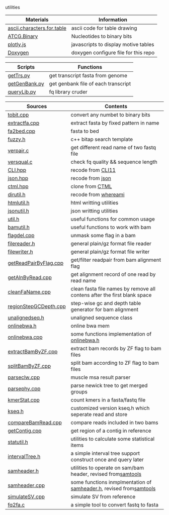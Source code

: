 utilities

|Materials|Information
|---------|-----------
|[ascii.characters.for.table](./ascii.characters.for.table)|ascii code for table drawing
|[ATCG.Binary](./ATCG.Binary)|Nucleotides to binary bits
|[plotly.js](./plotly.js)|javascripts to display motive tables
|[Doxygen](./Doxygen)|doxygen configure file for this repo

|Scripts|Functions
|-------|---------
|[getTrs.py](./getTrs.py)|get transcript fasta from genome
|[getGenBank.py](./getGenBank.py)|get genbank file of each transcript
|[queryLib.py](./queryLib.py)|fq library cruder|  

|Sources|Contents
|----|-----------
|[tobit.cpp](./tobit.cpp)|convert any numbet to binary bits
|[extractfa.cpp](./extractfa.cpp)|extract fasta by fixed pattern in name
|[fa2bed.cpp](./fa2bed.cpp)|fasta to bed
|[fuzzy.h](./fuzzy.h)|c++ bitap search template
|[verpair.c](./verpair.c)|get different read name of two fastq file
|[versqual.c](./versqual.c)|check fq quality && sequence length
|[CLI.hpp](./CLI.hpp)|recode from [CLI11](https://github.com/CLIUtils/CLI11)
|[json.hpp](./json.hpp)|recode from [json](https://github.com/nlohmann/json)
|[ctml.hpp](./ctml.hpp)|clone from [CTML](https://github.com/tinfoilboy/CTML)
|[dirutil.h](./dirutil.h)|recode from [whereami](https://github.com/gpakosz/whereami)
|[htmlutil.h](./htmlutil.h)|html writting utilities
|[jsonutil.h](./jsonutil.h)|json writting utilities
|[util.h](./util.h)|useful functions for common usage
|[bamutil.h](./bamutil.h)|useful functions to work with bam
|[flagdel.cpp](./flagdel.cpp)|unmask some flag in a bam
|[filereader.h](./filereader.h)|general plain/gz format file reader
|[filewriter.h](./filewriter.h)|general plain/gz format file writer
|[getReadPairByFlag.cpp](./getReadPairByFlag.cpp)|get/filter readpair from bam alignment flag
|[getAlnByRead.cpp](./getAlnByRead.cpp)|get alignment record of one read by read name
|[cleanFaName.cpp](./cleanFaName.cpp)|clean fasta file names by remove all contens after the first blank space
|[regionStepGCDepth.cpp](./regionStepGCDepth/regionStepGCDepth.cpp)|step-wise gc and depth table generator for bam alignment
|[unalignedseq.h](./unalignedseq.h)|unaligned sequence class 
|[onlinebwa.h](./onlinebwa.h)|online bwa mem
|[onlinebwa.cpp](./onlinebwa.cpp)|some functions implementation of [onlinebwa.h](./onlinebwa.h)
|[extractBamByZF.cpp](./extractBamByZF.cpp)|extract bam records by ZF flag to bam files
|[splitBamByZF.cpp](./splitBamByZF.cpp)|split bam according to ZF flag to bam files
|[parseclw.cpp](./parseclw.cpp)|muscle msa result parser
|[parsephy.cpp](./parsephy.cpp)|parse newick tree to get merged groups
|[kmerStat.cpp](./kmerStat.cpp)|count kmers in a fasta/fastq file
|[kseq.h](./kseq.h)|customized version kseq.h which seperate read and store
|[compareBamRead.cpp](./compareBamRead.cpp)|compare reads included in two bams
|[getContig.cpp](./getContig.cpp)|get region of a contig in reference
|[statutil.h](./statutil.h)|utilities to calculate some statistical items
|[intervalTree.h](./intervalTree.h)|a simple interval tree support construct once and query later
|[samheader.h](./samheader.h)|utilities to operate on sam/bam header, revised from[samtools](https://github.com/samtools/samtools)
|[samheader.cpp](./samheader.cpp)|some functions inmplmentation of [samheader.h](./samheader.h), revised from[samtools](https://github.com/samtools/samtools)
|[simulateSV.cpp](./simulateSV.cpp)|simulate SV from reference
|[fq2fa.c](./fq2fa.c)|a simple tool to convert fastq to fasta
